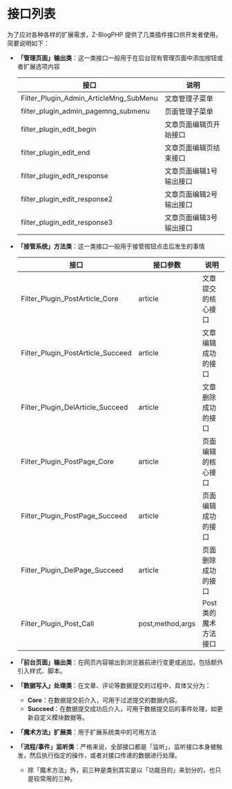 # 接口列表

为了应对各种各样的扩展需求，Z-BlogPHP 提供了几类插件接口供开发者使用，简要说明如下：

- **「管理页面」输出类**：这一类接口一般用于在后台现有管理页面中添加按钮或者扩展选项内容

  | 接口                                    | 说明           |
  | --------------------------------------- | ------------- |
  | Filter_Plugin_Admin_ArticleMng_SubMenu	| 文章管理子菜单  |
  | filter_plugin_admin_pagemng_submenu	| 页面管理子菜单  |
  | filter_plugin_edit_begin	| 文章页面编辑页开始接口  |
  | filter_plugin_edit_end	| 文章页面编辑页结束接口  |
  | filter_plugin_edit_response	| 文章页面编辑1号输出接口  |
  | filter_plugin_edit_response2	| 文章页面编辑2号输出接口  |
  | filter_plugin_edit_response3	| 文章页面编辑3号输出接口  |

- **「接管系统」方法类**：这一类接口一般用于接管按钮点击后发生的事情

  | 接口                                    | 接口参数           | 说明           |
  | --------------------------------------- | ------------- | ------------- |
  | Filter_Plugin_PostArticle_Core	| article |文章提交的核心接口  |
  | Filter_Plugin_PostArticle_Succeed	| article | 文章编辑成功的接口  |
  | Filter_Plugin_DelArticle_Succeed	| article | 文章删除成功的接口  |
  | Filter_Plugin_PostPage_Core	| article | 	页面编辑的核心接口  |
  | Filter_Plugin_PostPage_Succeed		| article | 	页面编辑成功的接口  |
  | Filter_Plugin_DelPage_Succeed	| article | 	页面删除成功的接口  |
  | Filter_Plugin_Post_Call	| post,method,args | Post类的魔术方法接口  |
- **「前台页面」输出类**：在网页内容输出到浏览器前进行变更或追加，包括额外引入样式、脚本。
- **「数据写入」处理类**：在文章、评论等数据提交的过程中，具体又分为：
  - **Core**：在数据提交前介入，可用于过滤提交的数据内容。
  - **Succeed**：在数据提交成功后介入，可用于数据提交后的事件处理，如更新自定义模块数据等。
- **「魔术方法」扩展类**：用于扩展系统类中的可用方法
- **「流程/事件」监听类**：严格来说，全部接口都是「监听」，监听接口本身被触发，然后执行指定的操作，或者对接口传递的数据进行处理。
  - 除「魔术方法」外，前三种是类别其实是以「功能目的」来划分的，也只是较常用的三种。
<!-- - 所以这个分类有啥意义.jpg -->
